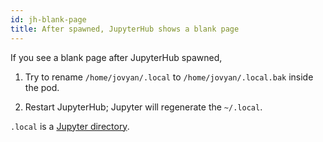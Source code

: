 ```yaml
---
id: jh-blank-page
title: After spawned, JupyterHub shows a blank page
---
```


If you see a blank page after JupyterHub spawned, 

1. Try to rename `/home/jovyan/.local` to `/home/jovyan/.local.bak` inside the pod.

2. Restart JupyterHub; Jupyter will regenerate the `~/.local`.

`.local` is a [Jupyter directory](https://jupyter.readthedocs.io/en/latest/projects/jupyter-directories.html).